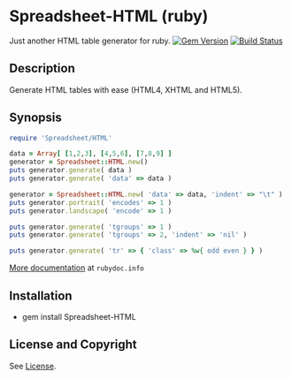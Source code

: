 Spreadsheet-HTML (ruby)
=======================
Just another HTML table generator for ruby. [![Gem Version](https://badge.fury.io/rb/Spreadsheet-HTML.svg)](https://rubygems.org/gems/Spreadsheet-HTML) [![Build Status](https://api.travis-ci.org/jeffa/spreadsheet-html-ruby.svg?branch=master)](https://travis-ci.org/jeffa/spreadsheet-html-ruby)

Description
-----------
Generate HTML tables with ease (HTML4, XHTML and HTML5).

Synopsis
--------
```ruby
require 'Spreadsheet/HTML'

data = Array[ [1,2,3], [4,5,6], [7,8,9] ]
generator = Spreadsheet::HTML.new()
puts generator.generate( data )
puts generator.generate( 'data' => data )

generator = Spreadsheet::HTML.new( 'data' => data, 'indent' => "\t" )
puts generator.portrait( 'encodes' => 1 )
puts generator.landscape( 'encode' => 1 )

puts generator.generate( 'tgroups' => 1 )
puts generator.generate( 'tgroups' => 2, 'indent' => 'nil' )

puts generator.generate( 'tr' => { 'class' => %w{ odd even } } )
```

[More documentation](http://www.rubydoc.info/gems/Spreadsheet-HTML) at `rubydoc.info`

Installation
------------
* gem install Spreadsheet-HTML

License and Copyright
---------------------
See [License](License.md).
